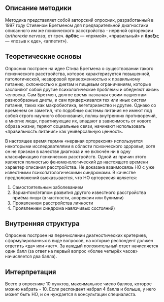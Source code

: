 ﻿
## Описание методики

Методика представляет собой авторский опросник, разработанный в 1997 году Стивеном Бретменом для предварительной диагностики описанного им же психического расстройства - нервной орторексии (_orthorexia nervosa_, от греч.  **ὀρθός**  — «прямой», «правильный» и  **ὄρεξις**  — «позыв к еде», «аппетит»).

## Теоретические основы

Опросник построен на идее Стива Бретмена о существовании такого психического расстройства, которое характеризуется повышенной, патологической, нездоровой приверженностью к правильному питанию, склонностью к диетам и пищевым ограничениям, которые заслоняют собой другие психологические проблемы и обедняют жизнь человека. Сам Бретмен, долгое время назначая своим пациентам разнообразные диеты, и сам придерживался тех или иных систем питания, таких как макробиотика, вегетарианство и другие. Однако со временем он заметил, что подобные системы питания не имеют под собой строго научного обоснования, полны внутренних противоречий, а многие люди, практикующие их, впадают в зависимость от нового образа жизни, теряют социальные связи, начинают использовать «правильность питания» как универсальную ценность.

В настоящее время термин «нервная орторексия» используется некоторыми исследователями в области психического здоровья, хотя он не признан в качестве диагноза и не включён ни в одну классификацию психических расстройств. Одной из причин этого является полностью феноменологический до настоящего времени характер описания расстройства. Не доказана взаимосвязь НО с уже известными психопатологическими синдромами. В качестве предположений высказывается, что НО орторексия является:

1.  Самостоятельным заболеванием
2.  Вариантом/этапом развития другого известного расстройства приёма пищи (в частности, анорексии или булимии)
3.  Проявлением  расстройства личности
4.  Проявлением синдрома навязчивых состояний)

## Внутренняя структура

Опросник построен на перечислении диагностических критериев, сформулированных в виде вопросов, на которые респондент должен ответить «да» или «нет». За каждый положительный ответ начисляется один балл (за ответ на первый вопрос «более четырёх часов» начисляется два балла).
## Интерпретация

Всего в опроснике 10 пунктов, максимальное число баллов, которое можно набрать - 10. Если респондент набрал 4 балла и больше, у него может быть НО, и он нуждается в консультации специалиста.

